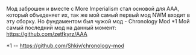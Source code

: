 Мод заброшен и вместе с More Imperialism стал основой для AAA, который объеденяет их, так же мой самый первый мод NWM входит в эту сборку. Но фундаментом был чужой мод - Chronology Mod *1 Мой самый последний мод на данный момент: https://github.com/zetfkyrz/AAA

*1 -- https://github.com/Shkiv/chronology-mod
